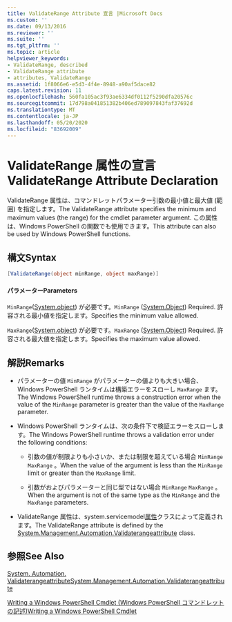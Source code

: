 ```yaml
---
title: ValidateRange Attribute 宣言 |Microsoft Docs
ms.custom: ''
ms.date: 09/13/2016
ms.reviewer: ''
ms.suite: ''
ms.tgt_pltfrm: ''
ms.topic: article
helpviewer_keywords:
- ValidateRange, described
- ValidateRange attribute
- attributes, ValidateRange
ms.assetid: 1f8066e6-e5d3-4f4e-8948-a90af5dace82
caps.latest.revision: 11
ms.openlocfilehash: 560fa105ac3f93ae6334df0112f5290dfa20576c
ms.sourcegitcommit: 17d798a041851382b406ed789097843faf37692d
ms.translationtype: MT
ms.contentlocale: ja-JP
ms.lasthandoff: 05/20/2020
ms.locfileid: "83692009"
---
```

# <a name="validaterange-attribute-declaration"></a><span data-ttu-id="e6b6f-102">ValidateRange 属性の宣言</span><span class="sxs-lookup"><span data-stu-id="e6b6f-102">ValidateRange Attribute Declaration</span></span>

<span data-ttu-id="e6b6f-103">ValidateRange 属性は、コマンドレットパラメーター引数の最小値と最大値 (範囲) を指定します。</span><span class="sxs-lookup"><span data-stu-id="e6b6f-103">The ValidateRange attribute specifies the minimum and maximum values (the range) for the cmdlet parameter argument.</span></span> <span data-ttu-id="e6b6f-104">この属性は、Windows PowerShell の関数でも使用できます。</span><span class="sxs-lookup"><span data-stu-id="e6b6f-104">This attribute can also be used by Windows PowerShell functions.</span></span>

## <a name="syntax"></a><span data-ttu-id="e6b6f-105">構文</span><span class="sxs-lookup"><span data-stu-id="e6b6f-105">Syntax</span></span>

```csharp
[ValidateRange(object minRange, object maxRange)]
```

#### <a name="parameters"></a><span data-ttu-id="e6b6f-106">パラメーター</span><span class="sxs-lookup"><span data-stu-id="e6b6f-106">Parameters</span></span>

<span data-ttu-id="e6b6f-107">`MinRange`([System.object](/dotnet/api/system.object)) が必要です。</span><span class="sxs-lookup"><span data-stu-id="e6b6f-107">`MinRange` ([System.Object](/dotnet/api/system.object)) Required.</span></span> <span data-ttu-id="e6b6f-108">許容される最小値を指定します。</span><span class="sxs-lookup"><span data-stu-id="e6b6f-108">Specifies the minimum value allowed.</span></span>

<span data-ttu-id="e6b6f-109">`MaxRange`([System.object](/dotnet/api/system.object)) が必要です。</span><span class="sxs-lookup"><span data-stu-id="e6b6f-109">`MaxRange` ([System.Object](/dotnet/api/system.object)) Required.</span></span> <span data-ttu-id="e6b6f-110">許容される最大値を指定します。</span><span class="sxs-lookup"><span data-stu-id="e6b6f-110">Specifies the maximum value allowed.</span></span>

## <a name="remarks"></a><span data-ttu-id="e6b6f-111">解説</span><span class="sxs-lookup"><span data-stu-id="e6b6f-111">Remarks</span></span>

- <span data-ttu-id="e6b6f-112">パラメーターの値 `MinRange` がパラメーターの値よりも大きい場合、Windows PowerShell ランタイムは構築エラーをスローし `MaxRange` ます。</span><span class="sxs-lookup"><span data-stu-id="e6b6f-112">The Windows PowerShell runtime throws a construction error when the value of the `MinRange` parameter is greater than the value of the `MaxRange` parameter.</span></span>

- <span data-ttu-id="e6b6f-113">Windows PowerShell ランタイムは、次の条件下で検証エラーをスローします。</span><span class="sxs-lookup"><span data-stu-id="e6b6f-113">The Windows PowerShell runtime throws a validation error under the following conditions:</span></span>

  - <span data-ttu-id="e6b6f-114">引数の値が制限よりも小さいか、または制限を超えている場合 `MinRange` `MaxRange` 。</span><span class="sxs-lookup"><span data-stu-id="e6b6f-114">When the value of the argument is less than the `MinRange` limit or greater than the `MaxRange` limit.</span></span>

  - <span data-ttu-id="e6b6f-115">引数がおよびパラメーターと同じ型ではない場合 `MinRange` `MaxRange` 。</span><span class="sxs-lookup"><span data-stu-id="e6b6f-115">When the argument is not of the same type as the `MinRange` and the `MaxRange` parameters.</span></span>

- <span data-ttu-id="e6b6f-116">ValidateRange 属性は、system.servicemodel[属性](/dotnet/api/System.Management.Automation.ValidateRangeAttribute)クラスによって定義されます。</span><span class="sxs-lookup"><span data-stu-id="e6b6f-116">The ValidateRange attribute is defined by the [System.Management.Automation.Validaterangeattribute](/dotnet/api/System.Management.Automation.ValidateRangeAttribute) class.</span></span>

## <a name="see-also"></a><span data-ttu-id="e6b6f-117">参照</span><span class="sxs-lookup"><span data-stu-id="e6b6f-117">See Also</span></span>

[<span data-ttu-id="e6b6f-118">System. Automation. Validaterangeattribute</span><span class="sxs-lookup"><span data-stu-id="e6b6f-118">System.Management.Automation.Validaterangeattribute</span></span>](/dotnet/api/System.Management.Automation.ValidateRangeAttribute)

[<span data-ttu-id="e6b6f-119">Writing a Windows PowerShell Cmdlet (Windows PowerShell コマンドレットの記述)</span><span class="sxs-lookup"><span data-stu-id="e6b6f-119">Writing a Windows PowerShell Cmdlet</span></span>](./writing-a-windows-powershell-cmdlet.md)
